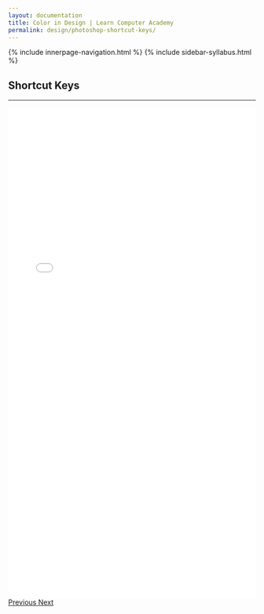 ```yaml
---
layout: documentation
title: Color in Design | Learn Computer Academy
permalink: design/photoshop-shortcut-keys/
---
```

<div class="loader">
{% include innerpage-navigation.html %}
{% include sidebar-syllabus.html %}
 <div class="page-content">
  <div class="content-wrapper">
   <div class="row">
    <div class="col-md-9 content">
     <!-- Your content goes started here -->
     <div class="doc-content">
      <h2>Shortcut Keys</h2>
      <hr>
      <iframe src="{{ site.baseurl }}/../assets/img/ps-shortcut-keys.jpg" frameborder="0" width="100%" height="1000px"></iframe>
     </div>
     <!-- /.Your content goes ends here -->
     <div class="footer-btn d-flex justify-content-between">
      <a href="/design/photoshop-saving" class="btn">
       <i class="fas fa-arrow-circle-left"></i>Previous </a>
      <a href="/html/html-intro" class="btn">Next <i class="fas fa-arrow-circle-right"></i>
      </a>
     </div>
     <!-- /.End of footer button -->
    </div>
    <!-- Right Sidebar Start--> <?php include '../../includes/right-sidebar-innerpage.php'; ?>
    <!-- Right-Sidebar End -->
   </div>
  </div>
